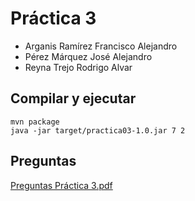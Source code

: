 # Práctica 3

- Arganis Ramírez Francisco Alejandro
- Pérez Márquez José Alejandro
- Reyna Trejo Rodrigo Alvar

## Compilar y ejecutar

```
mvn package
java -jar target/practica03-1.0.jar 7 2
```

## Preguntas


[Preguntas Práctica 3.pdf](https://github.com/FranciscoAlejandroArganis/concurrente-2022-2-practica-3/files/8608285/Preguntas.Practica.3.pdf)
